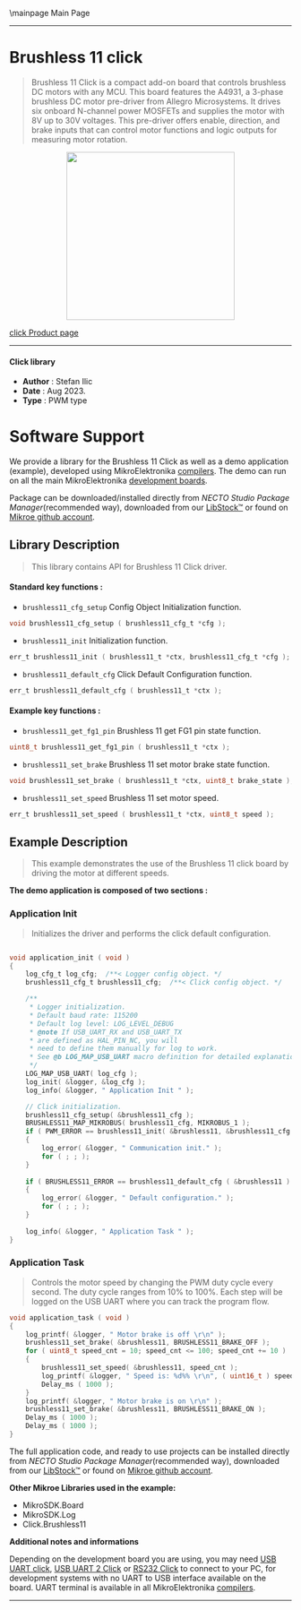 \mainpage Main Page

---
# Brushless 11 click

> Brushless 11 Click is a compact add-on board that controls brushless DC motors with any MCU. This board features the A4931, a 3-phase brushless DC motor pre-driver from Allegro Microsystems. It drives six onboard N-channel power MOSFETs and supplies the motor with 8V up to 30V voltages. This pre-driver offers enable, direction, and brake inputs that can control motor functions and logic outputs for measuring motor rotation.

<p align="center">
  <img src="https://download.mikroe.com/images/click_for_ide/brushless11_click.png" height=300px>
</p>

[click Product page](https://www.mikroe.com/brushless-11-click)

---


#### Click library

- **Author**        : Stefan Ilic
- **Date**          : Aug 2023.
- **Type**          : PWM type


# Software Support

We provide a library for the Brushless 11 Click
as well as a demo application (example), developed using MikroElektronika
[compilers](https://www.mikroe.com/necto-studio).
The demo can run on all the main MikroElektronika [development boards](https://www.mikroe.com/development-boards).

Package can be downloaded/installed directly from *NECTO Studio Package Manager*(recommended way), downloaded from our [LibStock&trade;](https://libstock.mikroe.com) or found on [Mikroe github account](https://github.com/MikroElektronika/mikrosdk_click_v2/tree/master/clicks).

## Library Description

> This library contains API for Brushless 11 Click driver.

#### Standard key functions :

- `brushless11_cfg_setup` Config Object Initialization function.
```c
void brushless11_cfg_setup ( brushless11_cfg_t *cfg );
```

- `brushless11_init` Initialization function.
```c
err_t brushless11_init ( brushless11_t *ctx, brushless11_cfg_t *cfg );
```

- `brushless11_default_cfg` Click Default Configuration function.
```c
err_t brushless11_default_cfg ( brushless11_t *ctx );
```

#### Example key functions :

- `brushless11_get_fg1_pin` Brushless 11 get FG1 pin state function.
```c
uint8_t brushless11_get_fg1_pin ( brushless11_t *ctx );
```

- `brushless11_set_brake` Brushless 11 set motor brake state function.
```c
void brushless11_set_brake ( brushless11_t *ctx, uint8_t brake_state );
```

- `brushless11_set_speed` Brushless 11 set motor speed.
```c
err_t brushless11_set_speed ( brushless11_t *ctx, uint8_t speed );
```

## Example Description

> This example demonstrates the use of the Brushless 11 click board by driving the 
  motor at different speeds.

**The demo application is composed of two sections :**

### Application Init

> Initializes the driver and performs the click default configuration.

```c

void application_init ( void ) 
{
    log_cfg_t log_cfg;  /**< Logger config object. */
    brushless11_cfg_t brushless11_cfg;  /**< Click config object. */

    /** 
     * Logger initialization.
     * Default baud rate: 115200
     * Default log level: LOG_LEVEL_DEBUG
     * @note If USB_UART_RX and USB_UART_TX 
     * are defined as HAL_PIN_NC, you will 
     * need to define them manually for log to work. 
     * See @b LOG_MAP_USB_UART macro definition for detailed explanation.
     */
    LOG_MAP_USB_UART( log_cfg );
    log_init( &logger, &log_cfg );
    log_info( &logger, " Application Init " );

    // Click initialization.
    brushless11_cfg_setup( &brushless11_cfg );
    BRUSHLESS11_MAP_MIKROBUS( brushless11_cfg, MIKROBUS_1 );
    if ( PWM_ERROR == brushless11_init( &brushless11, &brushless11_cfg ) )
    {
        log_error( &logger, " Communication init." );
        for ( ; ; );
    }
    
    if ( BRUSHLESS11_ERROR == brushless11_default_cfg ( &brushless11 ) )
    {
        log_error( &logger, " Default configuration." );
        for ( ; ; );
    }
    
    log_info( &logger, " Application Task " );
}

```

### Application Task

> Controls the motor speed by changing the PWM duty cycle every second.
  The duty cycle ranges from 10% to 100%.
  Each step will be logged on the USB UART where you can track the program flow.

```c
void application_task ( void ) 
{
    log_printf( &logger, " Motor brake is off \r\n" );
    brushless11_set_brake( &brushless11, BRUSHLESS11_BRAKE_OFF );
    for ( uint8_t speed_cnt = 10; speed_cnt <= 100; speed_cnt += 10 )
    {
        brushless11_set_speed( &brushless11, speed_cnt );
        log_printf( &logger, " Speed is: %d%% \r\n", ( uint16_t ) speed_cnt );
        Delay_ms ( 1000 );
    }
    log_printf( &logger, " Motor brake is on \r\n" );
    brushless11_set_brake( &brushless11, BRUSHLESS11_BRAKE_ON );
    Delay_ms ( 1000 );
    Delay_ms ( 1000 );
}
```


The full application code, and ready to use projects can be installed directly from *NECTO Studio Package Manager*(recommended way), downloaded from our [LibStock&trade;](https://libstock.mikroe.com) or found on [Mikroe github account](https://github.com/MikroElektronika/mikrosdk_click_v2/tree/master/clicks).

**Other Mikroe Libraries used in the example:**

- MikroSDK.Board
- MikroSDK.Log
- Click.Brushless11

**Additional notes and informations**

Depending on the development board you are using, you may need
[USB UART click](https://www.mikroe.com/usb-uart-click),
[USB UART 2 Click](https://www.mikroe.com/usb-uart-2-click) or
[RS232 Click](https://www.mikroe.com/rs232-click) to connect to your PC, for
development systems with no UART to USB interface available on the board. UART
terminal is available in all MikroElektronika
[compilers](https://shop.mikroe.com/compilers).

---
